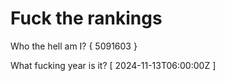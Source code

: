 # Fuck the rankings

Who the hell am I?
{ 5091603 }

What fucking year is it?
[ 2024-11-13T06:00:00Z ]
